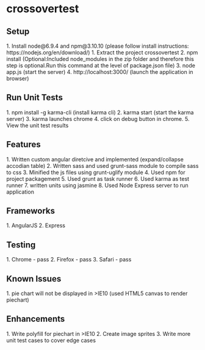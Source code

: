 # crossovertest

<h2>Setup</h2>
1. Install node@6.9.4 and npm@3.10.10 (please follow install instructions: https://nodejs.org/en/download/)
1. Extract the project crossovertest
2. npm install (Optional:Included node_modules in the zip folder and therefore this step is optional.Run this command at the level of package.json file)
3. node app.js (start the server)
4. http://localhost:3000/ (launch the application in browser)

<h2>Run Unit Tests</h2>
1. npm install -g karma-cli (install karma cli)
2. karma start (start the karma server)
3. karma launches chrome 
4. click on debug button in chrome.
5. View the unit test results

<h2>Features</h2>
1. Written custom angular diretcive and implemented (expand/collapse accodian table)
2. Written sass and used grunt-sass module to compile sass to css
3. Minified the js files using grunt-uglify module
4. Used npm for project packagement
5. Used grunt as task runner
6. Used karma as test runner
7. written units using jasmine
8. Used Node Express server to run application

<h2>Frameworks</h2>
1. AngularJS
2. Express 

<h2>Testing</h2>
1. Chrome - pass
2. Firefox - pass
3. Safari - pass

<h2>Known Issues</h2>
1. pie chart will not be displayed in >IE10 (used HTML5 canvas to render piechart)

<h2>Enhancements</h2>
1. Write polyfill for piechart in >IE10
2. Create image sprites
3. Write more unit test cases to cover edge cases

